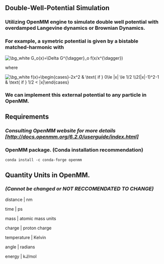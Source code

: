 ## Double-Well-Potential Simulation
 
### Utilizing OpenMM engine to simulate double well potential with overdamped Langevine dynamics or Brownian Dynamics. 

### For example, a symetric potential is given by a bistable matched-harmonic with 
<img src="https://latex.codecogs.com/svg.image?\bg_white&space;G_o(x)=\Delta&space;G^{\dagger}_o&space;f(x/x^{\dagger})" title="\bg_white G_o(x)=\Delta G^{\dagger}_o f(x/x^{\dagger})" />

where 

<img src="https://latex.codecogs.com/svg.image?\bg_white&space;f(x)=\begin{cases}-2x^2&space;&&space;\text{&space;if&space;}&space;0\le&space;|x|&space;\le&space;1/2&space;\\2(|x|-1)^2-1&space;&&space;\text{&space;if&space;}&space;1/2&space;<&space;|x|\end{cases}" title="\bg_white f(x)=\begin{cases}-2x^2 & \text{ if } 0\le |x| \le 1/2 \\2(|x|-1)^2-1 & \text{ if } 1/2 < |x|\end{cases}" />

### We can implement this external potential to any particle in OpenMM. 

## Requirements 
### ***Consulting OpenMM website for more details [http://docs.openmm.org/6.2.0/userguide/index.html]***

### OpenMM package. (Conda installation recommendation)

`conda install -c conda-forge openmm`

## Quantity	Units in OpenMM. 
### ***(Cannot be changed or NOT RECCOMENDATED TO CHANGE)***

distance	   |   nm

time	       |   ps

mass	       |   atomic mass units

charge	     |   proton charge

temperature |	  Kelvin

angle	      |   radians

energy	     |   kJ/mol

